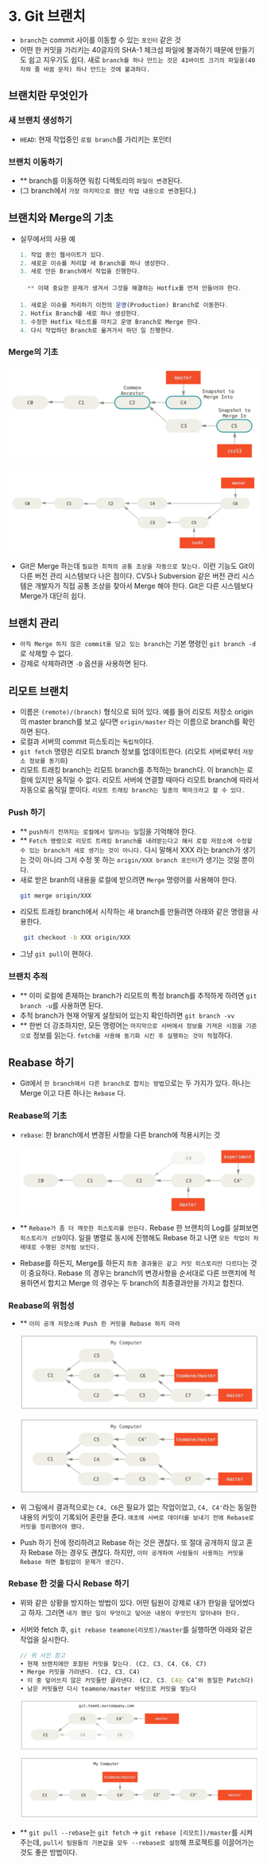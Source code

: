 # 3. Git 브랜치

* `branch`는 commit 사이를 이동할 수 있는 `포인터` 같은 것
* 어떤 한 커밋을 가리키는 40글자의 SHA-1 체크섬 파일에 불과하기 때문에 만들기도 쉽고 지우기도 쉽다. 새로 `branch를 하나 만드는 것은 41바이트 크기의 파일을(40자와 줄 바꿈 문자) 하나 만드는 것에 불과하다.`

## 브랜치란 무엇인가

### 새 브랜치 생성하기

* `HEAD`: 현재 작업중인 `로컬 branch`를 가리키는 포인터

### 브랜치 이동하기

* ** branch를 이동하면 워킹 디렉토리의 `파일이 변경`된다.
* (그 branch에서 `가장 마지막으로 했던 작업 내용으로 변경`된다.)

## 브랜치와 Merge의 기초

* 실무에서의 사용 예
  ```javascript
  1. 작업 중인 웹사이트가 있다.
  2. 새로운 이슈를 처리할 새 Branch를 하나 생성한다.
  3. 새로 만든 Branch에서 작업을 진행한다.

    ** 이때 중요한 문제가 생겨서 그것을 해결하는 Hotfix를 먼저 만들어야 한다.

  1. 새로운 이슈를 처리하기 이전의 운영(Production) Branch로 이동한다.
  2. Hotfix Branch를 새로 하나 생성한다.
  3. 수정한 Hotfix 테스트를 마치고 운영 Branch로 Merge 한다.
  4. 다시 작업하던 Branch로 옮겨가서 하던 일 진행한다.
  ```

### Merge의 기초

![eval](/resources/merge1.PNG)

![eval](/resources/merge2.PNG)

* Git은 Merge 하는데 `필요한 최적의 공통 조상을 자동으로 찾는다.` 이런 기능도 Git이 다른 버전 관리 시스템보다 나은 점이다. CVS나 Subversion 같은 버전 관리 시스템은 개발자가 직접 공통 조상을 찾아서 Merge 해야 한다. Git은 다른 시스템보다 Merge가 대단히 쉽다.

## 브랜치 관리

* `아직 Merge 하지 않은 commit을 담고 있는 branch`는 기본 명령인 `git branch -d`로 삭제할 수 없다.
* 강제로 삭제하려면 `-D` 옵션을 사용하면 된다.


## 리모트 브랜치

* 이름은 `(remote)/(branch)` 형식으로 되어 있다. 예를 들어 리모트 저장소 origin 의 master branch를 보고 싶다면 `origin/master` 라는 이름으로 branch를 확인하면 된다.
* 로컬과 서버의 commit 히스토리는 `독립적`이다.
* `git fetch` 명령은 리모트 branch 정보를 업데이트한다. (리모트 서버로부터 `저장소 정보를 동기화`)
* 리모트 트래킹 branch는 리모트 branch를 추적하는 branch다. 이 branch는 로컬에 있지만 움직일 수 없다. 리모트 서버에 연결할 때마다 리모트 branch에 따라서 자동으로 움직일 뿐이다. `리모트 트래킹 branch는 일종의 북마크라고 할 수 있다.`

### Push 하기

* ** `push하기 전까지는 로컬에서 일어나는 일`임을 기억해야 한다.
* ** `Fetch 명령으로 리모트 트래킹 branch를 내려받는다고 해서 로컬 저장소에 수정할 수 있는 branch가 새로 생기는 것이 아니다.` 다시 말해서 XXX 라는 branch가 생기는 것이 아니라 그저 수정 못 하는 `origin/XXX branch 포인터`가 생기는 것일 뿐이다.
* 새로 받은 branh의 내용을 로컬에 받으려면 `Merge` 명령어를 사용해야 한다.
  ```bash
  git merge origin/XXX
  ```
* 리모트 트래킹 branch에서 시작하는 새 branch를 만들려면 아래와 같은 명령을 사용한다.
  ```bash
   git checkout -b XXX origin/XXX
  ```
* 그냥 `git pull`이 편하다.

### 브랜치 추적

* ** 이미 로컬에 존재하는 branch가 리모트의 특정 branch를 추적하게 하려면 `git branch -u`를 사용하면 된다.
* 추적 branch가 현재 어떻게 설정되어 있는지 확인하려면 `git branch -vv`
* ** 한번 더 강조하지만, 모든 명령어는 `마지막으로 서버에서 정보를 가져온 시점을 기준으로` 정보를 읽는다. `fetch를 사용해 동기화 시킨 후 실행하는 것이 적절`하다.

## Reabase 하기

* Git에서 `한 branch에서 다른 branch로 합치는 방법`으로는 두 가지가 있다. 하나는 Merge 이고 다른 하나는 `Rebase` 다.

### Reabase의 기초

* `rebase`: 한 branch에서 변경된 사항을 다른 branch에 적용시키는 것

  ![eval](/resources/rebase.PNG)

* ** `Rebase가 좀 더 깨끗한 히스토리를 만든다.` Rebase 한 브랜치의 Log를 살펴보면 `히스토리가 선형`이다. 일을 병렬로 동시에 진행해도 Rebase 하고 나면 `모든 작업이 차례대로 수행된 것처럼 보인다.`
* Rebase를 하든지, Merge를 하든지 `최종 결과물은 같고 커밋 히스토리만 다르다`는 것이 중요하다. Rebase 의 경우는 branch의 변경사항을 순서대로 다른 브랜치에 적용하면서 합치고 Merge 의 경우는 두 branch의 최종결과만을 가지고 합친다.

### Reabase의 위험성

* ** `이미 공개 저장소에 Push 한 커밋을 Rebase 하지 마라`

    ![eval](/resources/rebase-worng1.PNG)

    ![eval](/resources/rebase-worng2.PNG)

* 위 그림에서 결과적으로는 `C4, C6`은 필요가 없는 작업이었고, `C4, C4'`라는 동일한 내용의 커밋이 기록되어 혼란을 준다. `애초에 서버로 데이터를 보내기 전에 Rebase로 커밋을 정리했어야 했다.`
* Push 하기 전에 정리하려고 Rebase 하는 것은 괜찮다. 또 절대 공개하지 않고 혼자 Rebase 하는 경우도 괜찮다. 하지만, `이미 공개하여 사람들이 사용하는 커밋을 Rebase 하면 틀림없이 문제가 생긴다.`

### Rebase 한 것을 다시 Rebase 하기

* 위와 같은 상황을 방지하는 방법이 있다. 어떤 팀원이 강제로 내가 한일을 덮어썼다고 하자. 그러면 `내가 했던 일이 무엇이고 덮어쓴 내용이 무엇인지 알아내야 한다.`
* 서버와 fetch 후, `git rebase teamone(리모트)/master`를 실행하면 아래와 같은 작업을 실시한다.
  ```javascript
  // 위 사진 참고
  • 현재 브랜치에만 포함된 커밋을 찾는다. (C2, C3, C4, C6, C7)
  • Merge 커밋을 가려낸다. (C2, C3, C4)
  • 이 중 덮어쓰지 않은 커밋들만 골라낸다. (C2, C3. C4는 C4’와 동일한 Patch다)
  • 남은 커밋들만 다시 teamone/master 바탕으로 커밋을 쌓는다
  ```

  ![eval](/resources/pull-rebase.PNG)

* ** `git pull --rebase`는 `git fetch` -> `git rebase [리모트])/master`를 시켜주는데, `pull시 팀원들의 기본값을 모두 --rebase로 설정`해 프로젝트를 이끌어가는 것도 좋은 방법이다.